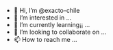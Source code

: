 - 👋 Hi, I’m @exacto-chile
- 👀 I’m interested in ...
- 🌱 I’m currently learning¡¡ ...
- 💞️ I’m looking to collaborate on ...
- 📫 How to reach me ...

<!---
exacto-chile/exacto-chile is a ✨ special ✨ repository because its `README.md` (this file) appears on your GitHub profile.
You can click the Preview link to take a look at your changes.
--->
